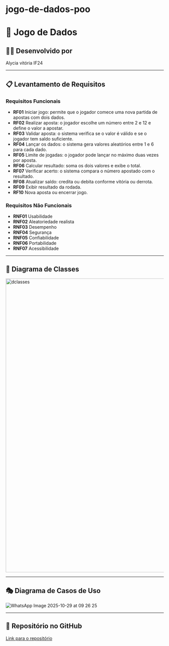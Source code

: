 # jogo-de-dados-poo
# 🎲 Jogo de Dados

## 👩‍💻 Desenvolvido por
Alycia vitória IF24

---

## 📋 Levantamento de Requisitos

### Requisitos Funcionais
- **RF01** Iniciar jogo: permite que o jogador comece uma nova partida de apostas com dois dados.  
- **RF02** Realizar aposta: o jogador escolhe um número entre 2 e 12 e define o valor a apostar.  
- **RF03** Validar aposta: o sistema verifica se o valor é válido e se o jogador tem saldo suficiente.  
- **RF04** Lançar os dados: o sistema gera valores aleatórios entre 1 e 6 para cada dado.  
- **RF05** Limite de jogadas: o jogador pode lançar no máximo duas vezes por aposta.  
- **RF06** Calcular resultado: soma os dois valores e exibe o total.  
- **RF07** Verificar acerto: o sistema compara o número apostado com o resultado.  
- **RF08** Atualizar saldo: credita ou debita conforme vitória ou derrota.  
- **RF09** Exibir resultado da rodada.  
- **RF10** Nova aposta ou encerrar jogo.  

### Requisitos Não Funcionais
- **RNF01** Usabilidade  
- **RNF02** Aleatoriedade realista  
- **RNF03** Desempenho  
- **RNF04** Segurança  
- **RNF05** Confiabilidade  
- **RNF06** Portabilidade  
- **RNF07** Acessibilidade  

---

## 🧩 Diagrama de Classes
<img width="1201" height="933" alt="dclasses" src="https://github.com/user-attachments/assets/e9fbb922-bc9b-46d2-900b-5c142a385ee5" />


---

## 🎭 Diagrama de Casos de Uso
![WhatsApp Image 2025-10-29 at 09 26 25](https://github.com/user-attachments/assets/87744a25-c4d9-44c4-849a-9c955e7d05b1)


---

## 🔗 Repositório no GitHub
[Link para o repositório](https://github.com/Alycia-Vitoria/jogo-de-dados-poo)
